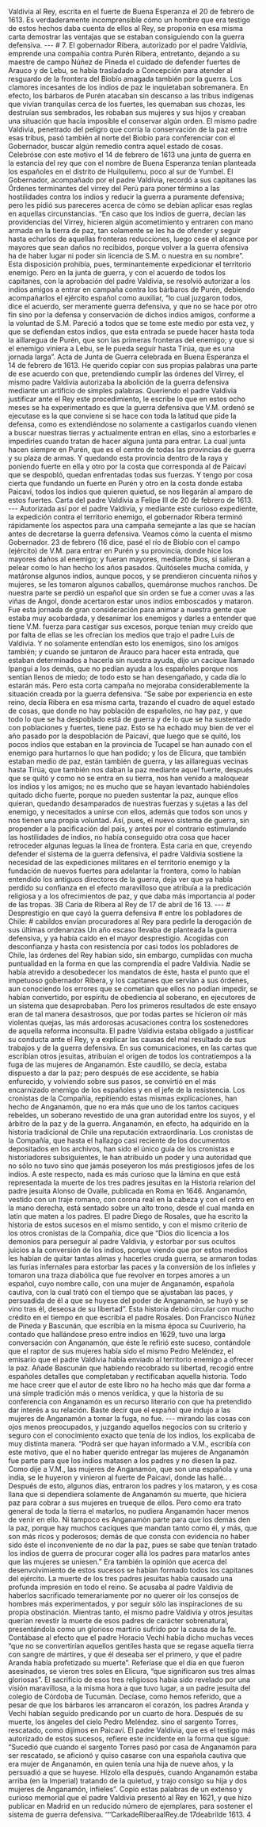 Valdivia al Rey, escrita en el fuerte de Buena Esperanza el 20 de febrero de 1613. Es verdaderamente incomprensible cómo un hombre que era testigo de estos hechos daba cuenta de ellos al Rey, se proponía en esa misma carta demostrar las ventajas que se estaban consiguiendo con la guerra defensiva. --- # 7. El gobernador Ribera, autorizado por el padre Valdivia, emprende una compañía contra Purén Ribera, entretanto, dejando a su maestre de campo Núñez de Pineda el cuidado de defender fuertes de Arauco y de Lebu, se había trasladado a Concepción para atender al resguardo de la frontera del Biobío amagada también por la guerra. Los clamores incesantes de los indios de paz le inquietaban sobremanera. En efecto, los bárbaros de Purén atacaban sin descanso a las tribus indígenas que vivían tranquilas cerca de los fuertes, les quemaban sus chozas, les destruían sus sembrados, les robaban sus mujeres y sus hijos y creaban una situación que hacía imposible el conservar algún orden. El mismo padre Valdivia, penetrado del peligro que corría la conservación de la paz entre esas tribus, pasó también al norte del Biobío para conferenciar con el Gobernador, buscar algún remedio contra aquel estado de cosas. Celebróse con este motivo el 14 de febrero de 1613 una junta de guerra en la estancia del rey que con el nombre de Buena Esperanza tenían planteada los españoles en el distrito de Huilquilemu, poco al sur de Yumbel. El Gobernador, acompañado por el padre Valdivia, recordó a sus capitanes las Órdenes terminantes del virrey del Perú para poner término a las hostilidades contra los indios y reducir la guerra a puramente defensiva; pero les pidió sus pareceres acerca de cómo se debían aplicar esas reglas en aquellas circunstancias. “En caso que los indios de guerra, decían las providencias del Virrey, hicieren algún acometimiento y entraren con mano armada en la tierra de paz, tan solamente se les ha de ofender y seguir hasta echarlos de aquellas fronteras reducciones, luego cese el alcance por mayores que sean daños no recibidos, porque volver a la guerra ofensiva ha de haber lugar ni poder sin licencia de S.M. o nuestra en su nombre”. Esta disposición prohibía, pues, terminantemente expedicionar el territorio enemigo. Pero en la junta de guerra, y con el acuerdo de todos los capitanes, con la aprobación del padre Valdivia, se resolvió autorizar a los indios amigos a entrar en campaña contra los bárbaros de Purén, debiendo acompañarlos el ejército español como auxiliar, “lo cual juzgaron todos, dice el acuerdo, ser meramente guerra defensiva, y que no se hace por otro fin sino por la defensa y conservación de dichos indios amigos, conforme a la voluntad de S.M. Pareció a todos que se tome este medio por esta vez, y que se defiendan estos indios, que esta entrada se puede hacer hasta toda la aillaregua de Purén, que son las primeras fronteras del enemigo; y que si el enemigo viniera a Lebu, se le pueda seguir hasta Tirúa, que es una jornada larga”. Acta de Junta de Guerra celebrada en Buena Esperanza el 14 de febrero de 1613. He querido copiar con sus propias palabras una parte de ese acuerdo con que, pretendiendo cumplir las órdenes del Virrey, el mismo padre Valdivia autorizaba la abolición de la guerra defensiva mediante un artificio de simples palabras. Queriendo el padre Valdivia justificar ante el Rey este procedimiento, le escribe lo que en estos ocho meses se ha experimentado es que la guerra defensiva que V.M. ordenó se ejecutase es la que conviene si se hace con toda la latitud que pide la defensa, como es extendiéndose no solamente a castigarlos cuando vienen a buscar nuestras tierras y actualmente entran en ellas, sino a estorbarles e impedirles cuando tratan de hacer alguna junta para entrar. La cual junta hacen siempre en Purén, que es el centro de todas las provincias de guerra y su plaza de armas. Y quedando esta provincia dentro de la raya y poniendo fuerte en ella y otro por la costa que corresponda al de Paicaví que se despobló, quedan enfrentadas todas sus fuerzas. Y tengo por cosa cierta que fundando un fuerte en Purén y otro en la costa donde estaba Paicaví, todos los indios que quieren quietud, se nos llegarán al amparo de estos fuertes. Carta del padre Valdivia a Felipe III de 20 de febrero de 1613. --- Autorizada así por el padre Valdivia, y mediante este curioso expediente, la expedición contra el territorio enemigo, el gobernador Ribera terminó rápidamente los aspectos para una campaña semejante a las que se hacían antes de decretarse la guerra defensiva. Veamos cómo la cuenta el mismo Gobernador. 23 de febrero (16 dice, pasé el río de Biobío con el campo (ejército) de V.M. para entrar en Purén y su provincia, donde hice los mayores daños al enemigo; y fueran mayores, mediante Dios, si salieran a pelear como lo han hecho los años pasados. Quitóseles mucha comida, y matáronse algunos indios, aunque pocos, y se prendieron cincuenta niños y mujeres, se les tomaron algunos caballos, quemáronse muchos ranchos. De nuestra parte se perdió un español que sin orden se fue a comer uvas a las viñas de Angol, donde acertaron estar unos indios emboscados y mataron. Fue esta jornada de gran consideración para animar a nuestra gente que estaba muy acobardada, y desanimar los enemigos y darles a entender que tiene V.M. fuerza para castigar sus excesos, porque tenían muy creído que por falta de ellas se les ofrecían los medios que trajo el padre Luis de Valdivia. Y no solamente entendían esto los enemigos, sino los amigos también; y cuando se juntaron de Arauco para hacer esta entrada, que estaban determinados a hacerla sin nuestra ayuda, dijo un cacique llamado Ipangui a los demás, que no pedían ayuda a los españoles porque nos sentían llenos de miedo; de todo esto se han desengañado, y cada día lo estarán más. Pero esta corta campaña no mejoraba considerablemente la situación creada por la guerra defensiva. “Se sabe por experiencia en este reino, decía Ribera en esa misma carta, trazando el cuadro de aquel estado de cosas, que donde no hay población de españoles, no hay paz, y que todo lo que se ha despoblado está de guerra y de lo que se ha sustentado con poblaciones y fuertes, tiene paz. Esto se ha echado muy bien de ver el año pasado por la despoblación de Paicaví, que luego que se quitó, los pocos indios que estaban en la provincia de Tucapel se han aunado con el enemigo para hurtarnos lo que han podido; y los de Elicura, que también estaban medio de paz, están también de guerra, y las aillareguas vecinas hasta Tirúa, que también nos daban la paz mediante aquel fuerte, después que se quitó y como no se entra en su tierra, nos han venido a maloquear los indios y los amigos; no es mucho que se hayan levantado habiéndoles quitado dicho fuerte, porque no pueden sustentar la paz, aunque ellos quieran, quedando desamparados de nuestras fuerzas y sujetas a las del enemigo, y necesitados a unirse con ellos, además que todos son unos y nos tienen una propia voluntad. Así, pues, el nuevo sistema de guerra, sin propender a la pacificación del país, y antes por el contrario estimulando las hostilidades de indios, no había conseguido otra cosa que hacer retroceder algunas leguas la línea de frontera. Esta caria en que, creyendo defender el sistema de la guerra defensiva, el padre Valdivia sostiene la necesidad de las expediciones militares en el territorio enemigo y la fundación de nuevos fuertes para adelantar la frontera, como lo habían entendido los antiguos directores de la guerra, deja ver que ya había perdido su confianza en el efecto maravilloso que atribuía a la predicación religiosa y a los ofrecimientos de paz, y que daba más importancia al poder de las tropas. 3B Caria de Ribera al Rey de 17 de abril de 16 13. --- # Desprestigio en que cayó la guerra defensiva # entre los pobladores de Chile: # cabildos envían procuradores al Rey para pedirle la derogación de sus últimas ordenanzas Un año escaso llevaba de planteada la guerra defensiva, y ya había caído en el mayor desprestigio. Acogidas con desconfianza y hasta con resistencia por casi todos los pobladores de Chile, las órdenes del Rey habían sido, sin embargo, cumplidas con mucha puntualidad en la forma en que las comprendía el padre Valdivia. Nadie se había atrevido a desobedecer los mandatos de éste, hasta el punto que el impetuoso gobernador Ribera, y los capitanes que servían a sus órdenes, aun conociendo los errores que se cometían que ellos no podían impedir, se habían convertido, por espíritu de obediencia al soberano, en ejecutores de un sistema que desaprobaban. Pero los primeros resultados de este ensayo eran de tal manera desastrosos, que por todas partes se hicieron oír más violentas quejas, las más ardorosas acusaciones contra los sostenedores de aquella reforma inconsulta. El padre Valdivia estaba obligado a justificar su conducta ante el Rey, y a explicar las causas del mal resultado de sus trabajos y de la guerra defensiva. En sus comunicaciones, en las cartas que escribían otros jesuitas, atribuían el origen de todos los contratiempos a la fuga de las mujeres de Anganamón. Este caudillo, se decía, estaba dispuesto a dar la paz; pero después de ese accidente, se había enfurecido, y volviendo sobre sus pasos, se convirtió en el más encarnizado enemigo de los españoles y en el jefe de la resistencia. Los cronistas de la Compañía, repitiendo estas mismas explicaciones, han hecho de Anganamón, que no era más que uno de los tantos caciques rebeldes, un soberano revestido de una gran autoridad entre los suyos, y el árbitro de la paz y de la guerra. Anganamón, en efecto, ha adquirido en la historia tradicional de Chile una reputación extraordinaria. Los cronistas de la Compañía, que hasta el hallazgo casi reciente de los documentos depositados en los archivos, han sido el único guía de los cronistas e historiadores subsiguientes, le han atribuido un poder y una autoridad que no sólo no tuvo sino que jamás poseyeron los más prestigiosos jefes de los indios. A este respecto, nada es más curioso que la lámina en que está representada la muerte de los tres padres jesuitas en la Historia relarion del padre jesuita Alonso de Ovalle, publicada en Roma en 1646. Anganamón, vestido con un traje romano, con corona real en la cabeza y con el cetro en la mano derecha, está sentado sobre un alto trono, desde el cual manda en latín que maten a los padres. El padre Diego de Rosales, que ha escrito la historia de estos sucesos en el mismo sentido, y con el mismo criterio de los otros cronistas de la Compañía, dice que “Dios dio licencia a los demonios para perseguir al padre Valdivia, y estorbar por sus ocultos juicios a la conversión de los indios, porque viendo que por estos medios les habían de quitar tantas almas y hacerles cruda guerra, se armaron todas las furias infernales para estorbar las paces y la conversión de los infieles y tomaron una traza diabólica que fue revolver en torpes amores a un español, cuyo nombre callo, con una mujer de Anganamón, española cautiva, con la cual trató con el tiempo que se ajustaban las paces, y persuadida de él a que se huyese del poder de Anganamón, se huyó y se vino tras él, deseosa de su libertad”. Esta historia debió circular con mucho crédito en el tiempo en que escribía el padre Rosales. Don Francisco Núñez de Pineda y Bascunán, que escribía en la misma época su Cuuriverio, ha contado que hallándose preso entre indios en 1629, tuvo una larga conversación con Anganamón, que éste le refirió este suceso, contándole que el raptor de sus mujeres había sido el mismo Pedro Meléndez, el emisario que el padre Valdivia había enviado al territorio enemigo a ofrecer la paz. Añade Bascunán que habiendo recobrado su libertad, recogió entre españoles detalles que completaban y rectificaban aquella historia. Todo me hace creer que el autor de este libro no ha hecho más que dar forma a una simple tradición más o menos verídica, y que la historia de su conferencia con Anganamón es un recurso literario con que ha pretendido dar interés a su relación. Baste decir que el español que indujo a las mujeres de Anganamón a tomar la fuga, no fue. --- mirando las cosas con ojos menos preocupados, y juzgando aquellos negocios con su criterio y seguro con el conocimiento exacto que tenía de los indios, los explicaba de muy distinta manera. “Podrá ser que hayan informado a V.M., escribía con este motivo, que el no haber querido entregar las mujeres de Anganamón fue parte para que los indios matasen a los padres y no diesen la paz. Como dije a V.M., las mujeres de Anganamón, que son una española y una india, se le huyeron y vinieron al fuerte de Paicaví, donde las hallé.. . Después de esto, algunos días, entraron los padres y los mataron, y es cosa llana que si dependiera solamente de Anganamón su muerte, que hiciera paz para cobrar a sus mujeres en trueque de ellos. Pero como era trato general de toda la tierra el matarlos, no pudiera Anganamón hacer menos de venir en ello. Ni tampoco es Anganamón parte para que los demás den la paz, porque hay muchos caciques que mandan tanto como él, y más, que son más ricos y poderosos; demás de que consta con evidencia no haber sido éste el inconveniente de no dar la paz, pues se sabe que tenían tratado los indios de guerra de procurar coger allá los padres para matarlos antes que las mujeres se uniesen.” Era también la opinión que acerca del desenvolvimiento de estos sucesos se habían formado todos los capitanes del ejército. La muerte de los tres padres jesuitas había causado una profunda impresión en todo el reino. Se acusaba al padre Valdivia de haberlos sacrificado temerariamente por no querer oír los consejos de hombres más experimentados, y por seguir sólo las inspiraciones de su propia obstinación. Mientras tanto, el mismo padre Valdivia y otros jesuitas querían revestir la muerte de esos padres de carácter sobrenatural, presentándola como un glorioso martirio sufrido por la causa de la fe. Contábase al efecto que el padre Horacio Vechi había dicho muchas veces “que no se convertirían aquellos gentiles hasta que se regase aquella tierra con sangre de mártires, y que él deseaba ser el primero, y que el padre Aranda había profetizado su muerte”. Referíase que el día en que fueron asesinados, se vieron tres soles en Elicura, “que significaron sus tres almas gloriosas”. El sacrificio de esos tres religiosos había sido revelado por una visión maravillosa, a la misma hora a que tuvo lugar, a un padre jesuita del colegio de Córdoba de Tucumán. Decíase, como hemos referido, que a pesar de que los bárbaros les arrancaron el corazón, los padres Aranda y Vechi habían seguido predicando por un cuarto de hora. Después de su muerte, los ángeles del cielo Pedro Meléndez. sino el sargento Torres, rescatado, como dijimos en Paicaví. El padre Valdivia, que es el testigo más autorizado de estos sucesos, refiere este incidente en la forma que sigue: “Sucedió que cuando el sargento Torres pasó por casa de Anganamón para ser rescatado, se aficionó y quiso casarse con una española cautiva que era mujer de Anganamón, en quien tenía una hija de nueve años, y la persuadió a que se huyese. Hízolo ella después, cuando Anganamón estaba arriba (en la Imperial) tratando de la quietud, y trajo consigo su hija y dos mujeres de Anganamón, infieles”. Copio estas palabras de un extenso y curioso memorial que el padre Valdivia presentó al Rey en 1621, y que hizo publicar en Madrid en un reducido número de ejemplares, para sostener el sistema de guerra defensiva. ‘“’CarkadeRiberaalRey.de 17deabrilde 1613. 4
